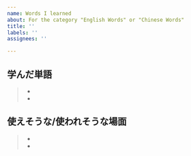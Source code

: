 ```yaml
---
name: Words I learned
about: For the category "English Words" or "Chinese Words"
title: ''
labels: ''
assignees: ''

---
```


## 学んだ単語  
> -   
> -   
## 使えそうな/使われそうな場面  
> -   
> -
